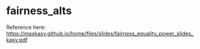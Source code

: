 # fairness_alts

Reference here: https://maxkasy.github.io/home/files/slides/fairness_equality_power_slides_kasy.pdf
